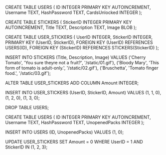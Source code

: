 CREATE TABLE USERS (
    ID INTEGER PRIMARY KEY AUTOINCREMENT,
    Username TEXT,
    HashPassword TEXT,
    CardsUnlocked INTEGER
);

CREATE TABLE STICKERS (
    StickerID INTEGER PRIMARY KEY AUTOINCREMENT,
    Title TEXT,
    Description TEXT,
    Image BLOB
);

CREATE TABLE USER_STICKERS (
    UserID INTEGER,
    StickerID INTEGER,
    PRIMARY KEY (UserID, StickerID),
    FOREIGN KEY (UserID) REFERENCES USERS(ID),
    FOREIGN KEY (StickerID) REFERENCES STICKERS(StickerID)
);

INSERT INTO STICKERS (Title, Description, Image) VALUES
    ('Cherry Tomato', 'You sure theyre not a fruit?', '/static/01.gif'),
    ('Bloody Mary', 'This form of tomato is adult-only.', '/static/02.gif'),
    ('Bruschetta', 'Tomato finger food.', '/static/03.gif');

ALTER TABLE USER_STICKERS
ADD COLUMN Amount INTEGER;

INSERT INTO USER_STICKERS (UserID, StickerID, Amount)
VALUES (1, 1, 0),
    (1, 2, 0),
    (1, 3, 0);

DROP TABLE USERS;

CREATE TABLE USERS (
    ID INTEGER PRIMARY KEY AUTOINCREMENT,
    Username TEXT,
    HashPassword TEXT,
    UnopenedPacks INTEGER
);

INSERT INTO USERS (ID, UnopenedPacks)
VALUES (1, 0);

UPDATE USER_STICKERS
SET Amount = 0
WHERE UserID = 1 AND StickerID IN (1, 2, 3);